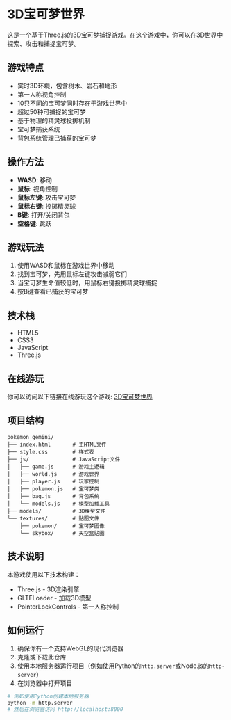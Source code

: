 # 3D宝可梦世界

这是一个基于Three.js的3D宝可梦捕捉游戏。在这个游戏中，你可以在3D世界中探索、攻击和捕捉宝可梦。

## 游戏特点

- 实时3D环境，包含树木、岩石和地形
- 第一人称视角控制
- 10只不同的宝可梦同时存在于游戏世界中
- 超过50种可捕捉的宝可梦
- 基于物理的精灵球投掷机制
- 宝可梦捕获系统
- 背包系统管理已捕获的宝可梦

## 操作方法

- **WASD**: 移动
- **鼠标**: 视角控制
- **鼠标左键**: 攻击宝可梦
- **鼠标右键**: 投掷精灵球
- **B键**: 打开/关闭背包
- **空格键**: 跳跃

## 游戏玩法

1. 使用WASD和鼠标在游戏世界中移动
2. 找到宝可梦，先用鼠标左键攻击减弱它们
3. 当宝可梦生命值较低时，用鼠标右键投掷精灵球捕捉
4. 按B键查看已捕获的宝可梦

## 技术栈

- HTML5
- CSS3
- JavaScript
- Three.js

## 在线游玩

你可以访问以下链接在线游玩这个游戏:
[3D宝可梦世界](https://yoyoka123.github.io/pokemon_gemini/)

## 项目结构

```
pokemon_gemini/
├── index.html       # 主HTML文件
├── style.css        # 样式表
├── js/              # JavaScript文件
│   ├── game.js      # 游戏主逻辑
│   ├── world.js     # 游戏世界
│   ├── player.js    # 玩家控制
│   ├── pokemon.js   # 宝可梦类
│   ├── bag.js       # 背包系统
│   └── models.js    # 模型加载工具
├── models/          # 3D模型文件
└── textures/        # 贴图文件
    ├── pokemon/     # 宝可梦图像
    └── skybox/      # 天空盒贴图
```

## 技术说明

本游戏使用以下技术构建：

- Three.js - 3D渲染引擎
- GLTFLoader - 加载3D模型
- PointerLockControls - 第一人称控制

## 如何运行

1. 确保你有一个支持WebGL的现代浏览器
2. 克隆或下载此仓库
3. 使用本地服务器运行项目（例如使用Python的`http.server`或Node.js的`http-server`）
4. 在浏览器中打开项目

```bash
# 例如使用Python创建本地服务器
python -m http.server
# 然后在浏览器访问 http://localhost:8000
``` 